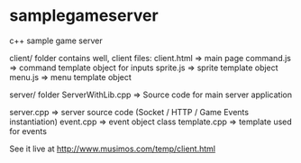 # samplegameserver
c++ sample game server

client/ folder contains well, client files:
client.html => main page
command.js => command template object for inputs
sprite.js => sprite template object
menu.js => menu template object

server/ folder
ServerWithLib.cpp => Source code for main server application

server.cpp => server source code (Socket / HTTP / Game Events instantiation)
event.cpp => event object class
template.cpp => template used for events

See it live at http://www.musimos.com/temp/client.html
